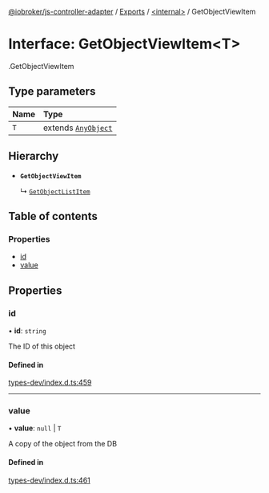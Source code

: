 [@iobroker/js-controller-adapter](../README.md) / [Exports](../modules.md) / [<internal\>](../modules/internal_.md) / GetObjectViewItem

# Interface: GetObjectViewItem<T\>

[<internal>](../modules/internal_.md).GetObjectViewItem

## Type parameters

| Name | Type |
| :------ | :------ |
| `T` | extends [`AnyObject`](../modules/internal_.md#anyobject) |

## Hierarchy

- **`GetObjectViewItem`**

  ↳ [`GetObjectListItem`](internal_.GetObjectListItem.md)

## Table of contents

### Properties

- [id](internal_.GetObjectViewItem.md#id)
- [value](internal_.GetObjectViewItem.md#value)

## Properties

### id

• **id**: `string`

The ID of this object

#### Defined in

[types-dev/index.d.ts:459](https://github.com/ioBroker/ioBroker.js-controller/blob/ca2ecbe8/packages/types-dev/index.d.ts#L459)

___

### value

• **value**: ``null`` \| `T`

A copy of the object from the DB

#### Defined in

[types-dev/index.d.ts:461](https://github.com/ioBroker/ioBroker.js-controller/blob/ca2ecbe8/packages/types-dev/index.d.ts#L461)
